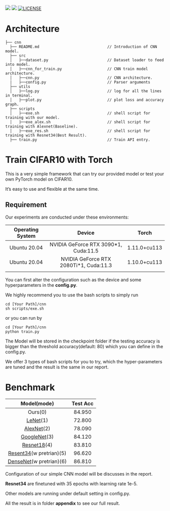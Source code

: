 ![](https://img.shields.io/badge/PyTorch-EE4C2C?style=for-the-badge&logo=PyTorch&logoColor=white)
![](https://img.shields.io/badge/building-pass-green.svg)
[![LICENSE](https://img.shields.io/github/license/JoeyBling/hexo-theme-yilia-plus "LICENSE")](./LICENSE "LICENSE")
# Architecture

```
├── cnn
  ├── README.md                              // Introduction of CNN model.
  ├── src
  │   ├──dataset.py                          // Dataset loader to feed into model.
  │   ├──cnn_for_train.py                    // CNN train model architecture.
  │   ├──cnn.py                              // CNN architecture.
  |   ├──config.py                           // Parser arguments
  ├── utils
  │   ├──log.py                              // log for all the lines in terminal.
  │   ├──plot.py                             // plot loss and accuracy graph.
  ├── scripts
  │   ├──exe.sh                              // shell script for training with our model.
  │   ├──exe_alex.sh                         // shell script for training with Alexnet(Baseline).
  │   ├──exe_res.sh                          // shell script for training with Resnet34(Best Result).
  ├── train.py                               // Train API entry.
```

# Train CIFAR10 with Torch

This is a very simple framework that can try our provided model or test your own PyTorch model on CIFAR10. 

It’s easy to use and flexible at the same time.

## Requirement

Our experiments are conducted under these environments:

| Operating System |                 Device                 |    Torch     |
| :--------------: | :------------------------------------: | :----------: |
|   Ubuntu 20.04   |  NVIDIA GeForce RTX 3090*1, Cuda:11.5  | 1.11.0+cu113 |
|   Ubuntu 20.04   | NVIDIA GeForce RTX 2080Ti*1, Cuda:11.3 | 1.10.0+cu113 |
|                  |                                        |              |

You can first alter the configuration such as the device and some hyperparameters in the **config.py**.

We highly recommend you to use the bash scripts to simply run

```shell
cd [Your Path]/cnn
sh scripts/exe.sh
```

or you can run by 

```
cd [Your Path]/cnn
python train.py
```

The Model will be stored in the checkpoint folder if the testing accuracy is bigger than the threshold accuracy(default: 80) which you can define in the config.py.



We offer 3 types of bash scripts for you to try, which the hyper-parameters are tuned and the result is the same in our report.

# Benchmark

|                         Model(mode)                          | Test Acc |
| :----------------------------------------------------------: | :------: |
|                           Ours(0)                            |  84.950  |
|   [LeNet](https://ieeexplore.ieee.org/document/726791)(1)    |  72.800  |
| [AlexNet](https://proceedings.neurips.cc/paper/2012/file/c399862d3b9d6b76c8436e924a68c45b-Paper.pdf)(2) |  78.090  |
| [GoogleNet](https://www.cv-foundation.org/openaccess/content_cvpr_2015/papers/Szegedy_Going_Deeper_With_2015_CVPR_paper.pdf)(3) |  84.120  |
|    [Resnet18](https://arxiv.org/pdf/1512.03385v1.pdf)(4)     |  83.810  |
| [Resent34](https://arxiv.org/pdf/1512.03385v1.pdf)(w pretrian)(5) |  96.620  |
| [DenseNet](https://arxiv.org/pdf/1608.06993.pdf)(w pretrian)(6) |  86.810  |

Configuration of our simple CNN model will be discusses in the report.



**Resnet34** are finetuned with 35 epochs with learning rate 1e-5.

Other models are running under default setting in config.py.

All the result is in folder **appendix** to see our full result.
